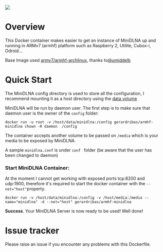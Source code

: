 ![](https://www.docker.com/sites/all/themes/docker/assets/images/logo.png)

# Overview

This Docker container makes easier to get an instance of MiniDLNA up and running in ARMv7 (armhf) platform such as Raspberry 2, Utilite, Cubox-i, Odroid...

Base Image used [armv7/armhf-archlinux](https://registry.hub.docker.com/u/armv7/armhf-archlinux/), thanks to[@umiddelb](https://github.com/umiddelb)

# Quick Start

The MiniDLNA config directory is used to store all the configuration, I recommend mounting it as a host directory using the [data volume](https://docs.docker.com/userguide/dockervolumes/#mount-a-host-directory-as-a-data-volume)
	
MiniDLNA will be run by daemon user. The first step is to make sure that daemon user is the owner of the ```config``` folder:
	
	docker run -u root -v /host/data/minidlna:/config gerardribas/armhf-minidlna chown -R daemon  /config

The container accepts another volume to be passed on ```/media``` which is your media to be exposed by MiniDLNA.

A sample ```minidlna.conf``` is under ```conf ``` folder (be aware that the user has been changed to daemon)

### Start MiniDLNA Container:

At the moment I cannot get working with exposed ports tcp:8200 and udp:1900, therefore it's required to start the docker container with the ```--net="host"```property.

	docker run -v /host/data/minidlna:/config -v /host/media:/media --name="minidlna" -d --net="host" gerardribas/armhf-minidlna

**Success**. Your MiniDLNA Server is now ready to be used! Well done!

# Issue tracker

Please raise an issue if you encounter any problems with this Dockerfile.